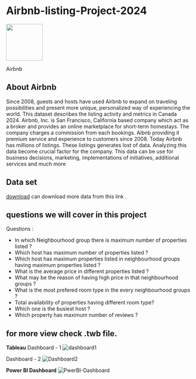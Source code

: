 # Airbnb-listing-Project-2024

<img src="[path_to_image.png](https://github.com/RiyaSinghPatel/Airbnb-listing-Project-2024/assets/148413456/f362de39-e1e2-4a89-acde-bd46c5acdb5e)" width="100"/>

Airbnb 

## About Airbnb
Since 2008, guests and hosts have used Airbnb to expand on traveling possibilities and present more unique, personalized way of experiencing the world. This dataset describes the listing activity and metrics in Canada 2024.
Airbnb, Inc. is San Francisco, California based company which act as a broker and provides an online marketplace for short-term homestays. The company charges a commission from each bookings. Aibnb providing it premium service and experience to customers  since 2008. Today Airbnb has millions of listings. These listings generates lost of data. Analyzing this data become crucial factor for the company. This data can be use for business decisions, marketing, implementations of initiatives, additional services and much more


## Data set
[download](http://insideairbnb.com/get-the-data/)
can download more data from this link .


## questions we will cover in this project
Questions :
- In which Neighbourhood group there is maximum number of properties listed ?
- Which host has maximum number of properties listed ?
- Which host has maximum properties listed in neighbourhood groups having maximum properties listed ?
- What is the average price in different properties listed ?
- What may be the reason of having high price in that neighbourhood groups ?
- What is the most prefered room type in the every neighbourhood groups ?
- Total availability of properties having different room type?
- Which one is the busiest host ?
- Which property has maximum number of reviews ?


## for more view check .twb file.

**Tableau**
Dashboard - 1 
![dashboard1](https://github.com/RiyaSinghPatel/Airbnb-listing-Project-2024/assets/148413456/db31e636-0dfe-41c3-82b1-78fa5fbf74fc)

Dashboard - 2 
![Dashboard2](https://github.com/RiyaSinghPatel/Airbnb-listing-Project-2024/assets/148413456/03a3fdf6-c461-46a7-ad3a-9b79b5f6e5b4)

**Power BI Dashboard**
![PwerBI-Dashboard](https://github.com/RiyaSinghPatel/Airbnb-listing-Project-2024/assets/148413456/ae25860b-c404-4150-b444-d935a696dcfc)

